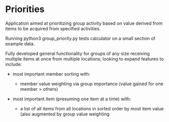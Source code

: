 # Priorities
Application aimed at prioritizing group activity based on value derived from items to be acquired from specified activities.

Running python3 group_priority.py tests calculator on a small section of example data.

Fully developed general functionality for groups of any size receiving multiple items at once from multiple locations; looking to expand features to include:

- most important member sorting with:
  
  - member value weighting via group importance (value gained for one member > others)
    
- most important item (presuming one item at a time) with:
  
  - a list of all items from all locations in sorted order by most item value (also augmented by group value weighting
